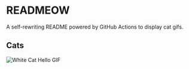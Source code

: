 # READMEOW

A self-rewriting README powered by GitHub Actions to display cat gifs.

## Cats

![White Cat Hello GIF](https://media1.giphy.com/media/v1.Y2lkPTlhY2QwMmRheGoxNDlvbWF5N3p0NGRkeWhwbG1yeWszbDdrM3NzOTNsMXNiY3Z3eiZlcD12MV9naWZzX3NlYXJjaCZjdD1n/vFKqnCdLPNOKc/200.gif)
